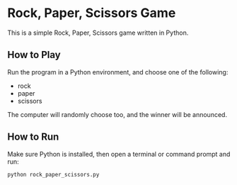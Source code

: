 # Rock, Paper, Scissors Game

This is a simple Rock, Paper, Scissors game written in Python.

## How to Play
Run the program in a Python environment, and choose one of the following:
- rock
- paper
- scissors

The computer will randomly choose too, and the winner will be announced.

## How to Run
Make sure Python is installed, then open a terminal or command prompt and run:

```bash
python rock_paper_scissors.py

